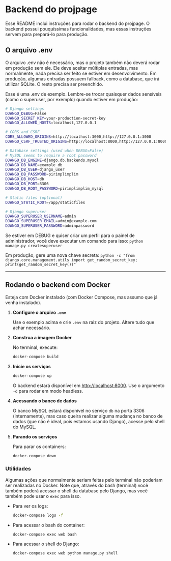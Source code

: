 # Backend do projpage

Esse README inclui instruções para rodar o backend do projpage. O backend possui pouquíssimas funcionalidades, mas essas instruções servem para prepará-lo para produção.

## O arquivo .env

O arquivo .env não é necessário, mas o projeto também não deverá rodar em produção sem ele.
Ele deve aceitar múltiplas entradas, mas normalmente, nada precisa ser feito se estiver em desenvolvimento.
Em produção, algumas entradas possuem fallback, como a database, que irá utilizar SQLite.
O resto precisa ser preenchido.

Esse é uma .env de exemplo. Lembre-se trocar quaisquer dados sensíveis (como o superuser, por exemplo) quando estiver em produção:

```bash
# Django settings
DJANGO_DEBUG=False
DJANGO_SECRET_KEY=your-production-secret-key
DJANGO_ALLOWED_HOSTS=localhost,127.0.0.1

# CORS and CSRF
CORS_ALLOWED_ORIGINS=http://localhost:3000,http://127.0.0.1:3000
DJANGO_CSRF_TRUSTED_ORIGINS=http://localhost:8000,http://127.0.0.1:8000

# Database settings (used when DEBUG=False)
# MySQL seems to require a root password
DJANGO_DB_ENGINE=django.db.backends.mysql
DJANGO_DB_NAME=example_db
DJANGO_DB_USER=django_user
DJANGO_DB_PASSWORD=pirimplimplim
DJANGO_DB_HOST=db
DJANGO_DB_PORT=3306
DJANGO_DB_ROOT_PASSWORD=pirimplimplim_mysql

# Static files (optional)
DJANGO_STATIC_ROOT=/app/staticfiles

# Django superuser
DJANGO_SUPERUSER_USERNAME=admin
DJANGO_SUPERUSER_EMAIL=admin@example.com
DJANGO_SUPERUSER_PASSWORD=adminpassword
```
Se estiver em DEBUG e quiser criar um perfil para o painel de administrador, você deve executar um comando para isso:
`python manage.py createsuperuser`

Em produção, gere uma nova chave secreta:
`python -c "from django.core.management.utils import get_random_secret_key; print(get_random_secret_key())"`

---

## Rodando o backend com Docker

Esteja com Docker instalado (com Docker Compose, mas assumo que já venha instalado).

1. **Configure o arquivo `.env`**
   
   Use o exemplo acima e crie `.env` na raiz do projeto. Altere tudo que achar necessário.

2. **Construa a imagem Docker**
   
   No terminal, execute:
   ```sh
   docker-compose build
   ```

3. **Inicie os serviços**
   
   ```sh
   docker-compose up
   ```
   O backend estará disponível em [http://localhost:8000](http://localhost:8000).
   Use o argumento `-d` para rodar em modo headless.
4. **Acessando o banco de dados**
   
   O banco MySQL estará disponível no serviço `db` na porta 3306 (internamente), mas caso queira realizar alguma mudança no banco de dados (que não é ideal, pois estamos usando Django), acesse pelo shell do MySQL.

5. **Parando os serviços**
   
   Para parar os containers:
   ```sh
   docker-compose down
   ```

### Utilidades

Algumas ações que normalmente seriam feitas pelo terminal não poderiam ser realizadas no Docker. Note que, através do bash (terminal) você também poderá acessar o shell da database pelo Django, mas você também pode usar o `exec` para isso.


- Para ver os logs:
  ```sh
  docker-compose logs -f
  ```
- Para acessar o bash do container:
  ```sh
  docker-compose exec web bash
  ```
- Para acessar o shell do Django:
  ```sh
  docker-compose exec web python manage.py shell
  ```
